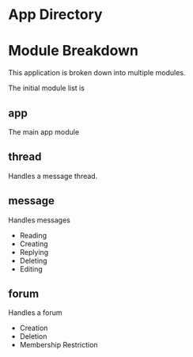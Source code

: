 # App Directory

# Module Breakdown
This application is broken down into multiple modules.

The initial module list is

## app
The main app module

## thread
Handles a message thread.

## message
Handles messages
* Reading
* Creating
* Replying
* Deleting
* Editing

## forum
Handles a forum
* Creation
* Deletion
* Membership Restriction

